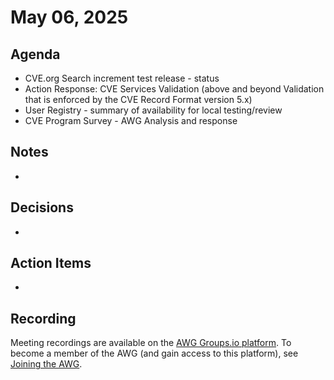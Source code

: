 # May 06, 2025

## Agenda

* CVE.org Search increment test release - status
* Action Response: CVE Services Validation (above and beyond Validation that is enforced by the CVE Record Format version 5.x) 
* User Registry - summary of availability for local testing/review
* CVE Program Survey - AWG Analysis and response

## Notes

*

## Decisions

*

## Action Items

*

## Recording

Meeting recordings are available on the [AWG Groups.io platform](https://cve-cwe-programs.groups.io/g/AWG/files/MeetingRecordings).
To become a member of the AWG (and gain access to this platform), see [Joining the AWG](https://github.com/CVEProject/automation-working-group?tab=readme-ov-file#joining-the-awg).
